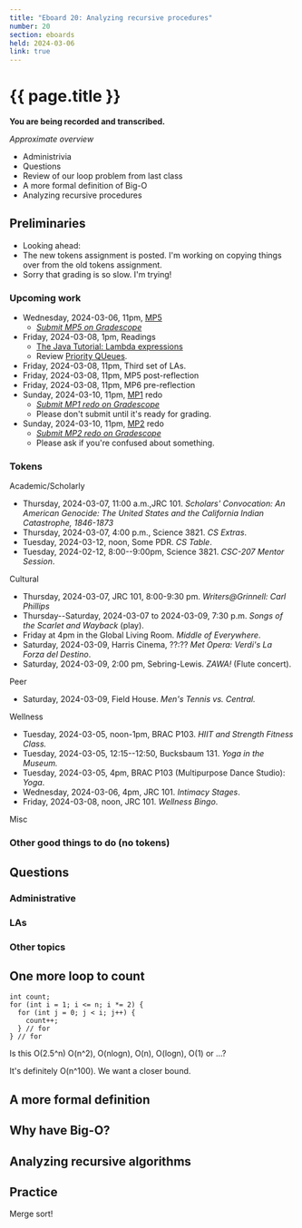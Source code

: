 ```yaml
---
title: "Eboard 20: Analyzing recursive procedures"
number: 20
section: eboards
held: 2024-03-06
link: true
---
```

# {{ page.title }}

**You are being recorded and transcribed.**

_Approximate overview_

* Administrivia
* Questions
* Review of our loop problem from last class
* A more formal definition of Big-O
* Analyzing recursive procedures

Preliminaries
-------------

* Looking ahead: 
* The new tokens assignment is posted. I'm working on copying things
  over from the old tokens assignment.
* Sorry that grading is so slow. I'm trying!

### Upcoming work

* Wednesday, 2024-03-06, 11pm, [MP5](../mps/mp05)
    * [_Submit MP5 on Gradescope_](https://www.gradescope.com/courses/690101/assignments/4180584/)
* Friday, 2024-03-08, 1pm, Readings
    * [The Java Tutorial: Lambda expressions](https://docs.oracle.com/javase/tutorial/java/javaOO/lambdaexpressions)
    * Review [Priority QUeues](../readings/priority-queues).
* Friday, 2024-03-08, 11pm, Third set of LAs.
* Friday, 2024-03-08, 11pm, MP5 post-reflection
* Friday, 2024-03-08, 11pm, MP6 pre-reflection
* Sunday, 2024-03-10, 11pm, [MP1](../mp1) redo
    * [_Submit MP1 redo on Gradescope_](https://www.gradescope.com/courses/690101/assignments/4180612/)
    * Please don't submit until it's ready for grading.
* Sunday, 2024-03-10, 11pm, [MP2](../mp2) redo
    * [_Submit MP2 redo on Gradescope_](https://www.gradescope.com/courses/690101/assignments/4180615/)
    * Please ask if you're confused about something.

### Tokens

Academic/Scholarly

* Thursday, 2024-03-07, 11:00 a.m.,JRC 101.
  _Scholars' Convocation: An American Genocide: The United States and 
   the California Indian Catastrophe, 1846-1873_
* Thursday, 2024-03-07, 4:00 p.m., Science 3821.
  _CS Extras_.
* Tuesday, 2024-03-12, noon, Some PDR.
  _CS Table_.
* Tuesday, 2024-02-12, 8:00--9:00pm, Science 3821.
  _CSC-207 Mentor Session_.

Cultural

* Thursday, 2024-03-07, JRC 101, 8:00-9:30 pm.
  _Writers@Grinnell: Carl Phillips_
* Thursday--Saturday, 2024-03-07 to 2024-03-09, 7:30 p.m.
  _Songs of the Scarlet and Wayback_ (play).
* Friday at 4pm in the Global Living Room.
  _Middle of Everywhere_.
* Saturday, 2024-03-09, Harris Cinema, ??:??
  _Met Opera: Verdi's La Forza del Destino_.
* Saturday, 2024-03-09, 2:00 pm, Sebring-Lewis.
  _ZAWA!_ (Flute concert).

Peer

* Saturday, 2024-03-09, Field House.
  _Men's Tennis vs. Central._

Wellness

* Tuesday, 2024-03-05, noon-1pm, BRAC P103.
  _HIIT and Strength Fitness Class._
* Tuesday, 2024-03-05, 12:15--12:50, Bucksbaum 131.
  _Yoga in the Museum._
* Tuesday, 2024-03-05, 4pm, BRAC P103 (Multipurpose Dance Studio):
  _Yoga_.
* Wednesday, 2024-03-06, 4pm, JRC 101.
  _Intimacy Stages_.
* Friday, 2024-03-08, noon, JRC 101.
  _Wellness Bingo_.

Misc

### Other good things to do (no tokens)

Questions
---------

### Administrative

### LAs

### Other topics


One more loop to count
----------------------

```
int count;
for (int i = 1; i <= n; i *= 2) {
  for (int j = 0; j < i; j++) {
    count++;
  } // for
} // for
```

Is this O(2.5^n) O(n^2), O(nlogn), O(n), O(logn), O(1) or ...?

It's definitely O(n^100). We want a closer bound.

A more formal definition
------------------------

Why have Big-O?
---------------

Analyzing recursive algorithms
------------------------------

Practice
--------

Merge sort!
